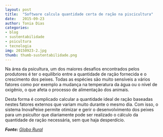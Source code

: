 ```yaml
---
layout: post
title:  "Software calcula quantidade certa de ração na piscicultura"
date:   2015-09-23
author: Tonia Dias
categories: 
- blog
- sustentabilidade
- psicultura
- tecnologia
img: 20150923-2.jpg
thumb: thumb-sustentabilidade.png
---
```


Na área da psicultura, um dos maiores desafios encontrados pelos produtores é ter o equilíbrio entre a quantidade de ração fornecida e o crescimento dos peixes. Todas as espécies são muito sensíveis a vários fatores como por exemplo a mudança na temperatura da água ou o nível de oxigênio, o que afeta o processo de alimentação dos animais. <!--more-->

Desta forma é complicado calcular a quantidade ideal de ração baseadas nestes fatores externos que variam muito durante o mesmo dia. Com isso, o sistema InovaPeixe permite otimizar e gerir o desenvolvimento dos peixes para um psicultor que diariamente pode ser realizado o cálculo da quantidade de ração necessária, sem que haja desperdício.

<i><b>Fonte: </b><a href="http://revistagloborural.globo.com/Tecnologia-no-Campo/noticia/2015/09/software-calcula-quantidade-certa-de-racao-na-piscicultura.html">Globo Rural</a></i>